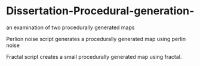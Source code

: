 # Dissertation-Procedural-generation-
an examination of two procedurally generated maps

Perlion noise script generates a procedurally generated map using perlin noise

Fractal script creates a small procedurally generated map using fractal.
